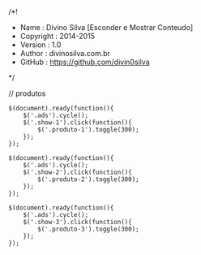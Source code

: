 /*!
 * Name      : Divino Silva [Esconder e Mostrar Conteudo]
 * Copyright : 2014-2015
 * Version   : 1.0
 * Author    : divinosilva.com.br
 * GitHub    : https://github.com/divin0silva
 
 */

// produtos

    $(document).ready(function(){
		$('.ads').cycle();
		$('.show-1').click(function(){
			$('.produto-1').toggle(300);
		});
	});

	$(document).ready(function(){
		$('.ads').cycle();
		$('.show-2').click(function(){
			$('.produto-2').toggle(300);
		});
	});

	$(document).ready(function(){
		$('.ads').cycle();
		$('.show-3').click(function(){
			$('.produto-3').toggle(300);
		});
	});
